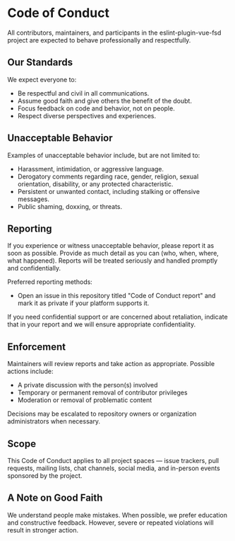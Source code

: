 # Code of Conduct

All contributors, maintainers, and participants in the eslint-plugin-vue-fsd project are expected to behave professionally and respectfully.

## Our Standards

We expect everyone to:

- Be respectful and civil in all communications.
- Assume good faith and give others the benefit of the doubt.
- Focus feedback on code and behavior, not on people.
- Respect diverse perspectives and experiences.

## Unacceptable Behavior

Examples of unacceptable behavior include, but are not limited to:

- Harassment, intimidation, or aggressive language.
- Derogatory comments regarding race, gender, religion, sexual orientation, disability, or any protected characteristic.
- Persistent or unwanted contact, including stalking or offensive messages.
- Public shaming, doxxing, or threats.

## Reporting

If you experience or witness unacceptable behavior, please report it as soon as possible. Provide as much detail as you can (who, when, where, what happened). Reports will be treated seriously and handled promptly and confidentially.

Preferred reporting methods:

- Open an issue in this repository titled "Code of Conduct report" and mark it as private if your platform supports it.

If you need confidential support or are concerned about retaliation, indicate that in your report and we will ensure appropriate confidentiality.

## Enforcement

Maintainers will review reports and take action as appropriate. Possible actions include:

- A private discussion with the person(s) involved
- Temporary or permanent removal of contributor privileges
- Moderation or removal of problematic content

Decisions may be escalated to repository owners or organization administrators when necessary.

## Scope

This Code of Conduct applies to all project spaces — issue trackers, pull requests, mailing lists, chat channels, social media, and in-person events sponsored by the project.

## A Note on Good Faith

We understand people make mistakes. When possible, we prefer education and constructive feedback. However, severe or repeated violations will result in stronger action.
